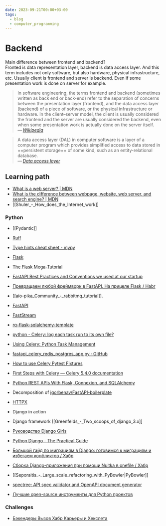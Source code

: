 ```yaml
---
date: 2023-09-21T00:00+03:00
tags:
  - blog
  - computer_programming
---
```


# Backend

Main difference between frontend and backend?
<br class="f">
Fronted is data representation layer, backend is data access layer. And
this term includes not only software, but also hardware, physical
infrastructure, etc. Usually client is frontend and server is backend. Even
if some presentation work is done on server for example.
> In software engineering, the terms frontend and backend (sometimes
> written as back end or back-end) refer to the separation of concerns
> between the presentation layer (frontend), and the data access layer
> (backend) of a piece of software, or the physical infrastructure or
> hardware. In the client–server model, the client is usually considered
> the frontend and the server are usually considered the backend, even when
> some presentation work is actually done on the server itself.\
> — <cite>[Wikipedia](https://en.wikipedia.org/wiki/Frontend_and_backend)</cite>

> A data access layer (DAL) in computer software is a layer of a computer
> program which provides simplified access to data stored in
> ==persistent storage== of some kind, such as an entity-relational database.\
> — <cite>[Data access layer](https://en.wikipedia.org/wiki/Data_access_layer)</cite>

## Learning path

- [What is a web server? | MDN](https://developer.mozilla.org/en-US/docs/Learn/Common_questions/Web_mechanics/What_is_a_web_server)
- [What is the difference between webpage, website, web server, and search engine? | MDN](https://developer.mozilla.org/en-US/docs/Learn/Common_questions/Web_mechanics/Pages_sites_servers_and_search_engines)
- [[Shuler_-_How_does_the_Internet_work]]

### Python

- [[Pydantic]]
- [Ruff](https://blog.jerrycodes.com/ruff-the-python-linter/)
- [Type hints cheat sheet - mypy](https://mypy.readthedocs.io/en/stable/cheat_sheet_py3.html)
- [Flask](https://flask.palletsprojects.com/en/stable/)
- [The Flask Mega-Tutorial](https://blog.miguelgrinberg.com/post/the-flask-mega-tutorial-part-i-hello-world)
- [FastAPI Best Practices and Conventions we used at our startup](https://github.com/zhanymkanov/fastapi-best-practices)
- [Превращаем любой фреймворк в FastAPI. На прицеле Flask / Habr](https://habr.com/en/articles/748618/)
- [[aio-pika_Community_-_rabbitmq_tutorial]].
- [FastAPI](https://fastapi.tiangolo.com/learn/)
- [FastStream](https://faststream.airt.ai/latest/faststream)
- [rq-flask-sqlalchemy-template](https://github.com/edkrueger/rq-flask-sqlalchemy-template/tree/master)
- [python - Celery: log each task run to its own file?](https://stackoverflow.com/questions/25281612/celery-log-each-task-run-to-its-own-file)
- [Using Celery: Python Task Management](https://www.toptal.com/python/orchestrating-celery-python-background-jobs)
- [fastapi_celery_redis_postgres_app.py · GitHub](https://gist.github.com/JacobFV/c9c068f66d371175e5334d1635deaea0)
- [How to use Celery Pytest Fixtures](https://medium.com/@scythargon/how-to-use-celery-pytest-fixtures-for-celery-intergration-testing-6d61c91775d9)
- [First Steps with Celery — Celery 5.4.0 documentation](https://docs.celeryq.dev/en/stable/getting-started/first-steps-with-celery.html)
- [Python REST APIs With Flask, Connexion, and SQLAlchemy](https://realpython.com/flask-connexion-rest-api/)
- Decomposition of [igorbenav/FastAPI-boilerplate](https://github.com/igorbenav/FastAPI-boilerplate)
- [HTTPX](https://www.python-httpx.org/quickstart/)
- Django in action
- Django framework [[Greenfelds_-_Two_scoops_of_django_3.x]]
- [Руководство Django Girls](https://tutorial.djangogirls.org/ru/)
- [Python Django - The Practical Guide](https://www.udemy.com/course/python-django-the-practical-guide/)
- [Большой гайд по миграциям в Django: готовимся к миграциям и избегаем конфликтов / Хабр](https://habr.com/ru/companies/idaproject/articles/861386/)
- [Сборка Django-приложения при помощи Nuitka в onefile / Хабр](https://habr.com/ru/companies/astralinux/articles/872510/)

- [[Seporaitis_-_Large_scale_refactoring_with_PyBowler|PyBowler]]
- [spectree: API spec validator and OpenAPI document generator](https://github.com/0b01001001/spectree#flask)
- [Лучшие open-source инструменты для Python проектов](https://habr.com/en/articles/708916/)

### Challenges

- [Бэкендеры Вызов Хабр Карьеры и Хекслета](https://drive.google.com/drive/folders/1iW5Fgax0A1DTjt6URUhKYBoZ1A-AAZpZ)

